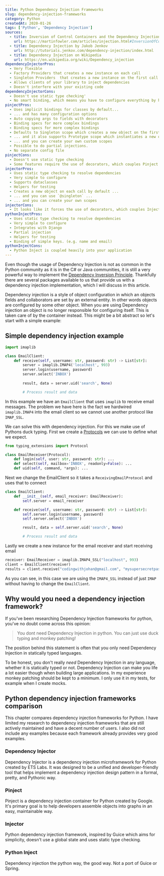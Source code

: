 ```yaml
---
title: Python Dependency Injection Frameworks
slug: dependency-injection-frameworks
category: Python
createdAt: 2020-01-26
tags: ['Python', 'Dependency Injection']
sources:
  - title: Inversion of Control Containers and the Dependency Injection pattern by Martin Fowler
    url: https://martinfowler.com/articles/injection.html#InversionOfControl
  - title: Dependency Injection by Jakob Jenkov
    url: http://tutorials.jenkov.com/dependency-injection/index.html
  - title: Dependency Injection on Wikipedia
    url: https://en.wikipedia.org/wiki/Dependency_injection
dependencyInjectorPros:
  - Very flexible
  - Factory Providers that creates a new instance on each call
  - Singleton Providers  that creates a new instance on the first call and returns that same instance every next call
  - Allows clients of your library to inject dependencies
  - Doesn't interfere with your existing code
dependencyInjectorCons:
  - Doesn't use static type checking'
  - No smart binding, which means you have to configure everything by hand
pinjectPros:
  - Uses implicit bindings for classes by default...
  - ... and has many configuration options
  - Auto copying args to fields with decorators
  - Binding specs for more complex bindings
  - Binding specs for more complex bindings
  - Defaults to Singleton scope which creates a new object on the first call and reuses it after that ...
  - ... and it also supports Prototype scope which instantiates a new object on each call ...
  - ... and you can create your own custom scopes
  - Possible to do partial injections.
  - No separate config file
pinjectCons:
  - Doesn't use static type checking
  - Some features require the use of decorators, which couples Pinject to your application
injectorPros:
  - Uses static type checking to resolve dependencies
  - Very simple to configure 
  - Supports dataclasses
  - Helpers for testing
  - Creates a new object on each call by default ...
  - ... and you can use `@singleton` ...
  - ... and you can create your own scopes
injectorCons:
  - It looks like it forces the use of decorators, which couples Injector heavily to your application
pythonInjectPros:
  - Uses static type checking to resolve dependencies 
  - Very simple to configure
  - Integrates with Django
  - Partial injection
  - Helpers for testing
  - Binding of simple keys. (e.g. name and email)
pythonInjectCons:
  - Python Inject is coupled heavily into your application
---
```


Even though the usage of Dependency Injection is not as common in the Python community as it is in the C# or Java communities, 
it is still a very powerful way to implement the [Dependency Inversion Principle](/blog/solid-python-dependency-inversion-principle).
Thankfully there are several packages available to us that provide us with a dependency injection implementation, 
which I will discuss in this article.

<!--more-->

Dependency injection is a style of object configuration in which an objects fields and collaborators are set by an external entity. 
In other words objects are configured by some other object. 
When you are using Dependency injection an object is no longer responsible for configuring itself.
This is taken care of by the container instead. This might be a bit abstract so let's start with a simple example:

## Simple dependency injection example

```python
import imaplib

class EmailClient:
    def receive(self, username: str, password: str) -> List[str]:
        server = imaplib.IMAP4('localhost', 993)
        server.login(username, password)
        server.select('INBOX')
    
        result, data = server.uid('search', None)

        # Process result and data
```

In this example we have an `EmailClient` that uses `imaplib` to receive email messages.
The problem we have here is the fact we hardwired `imaplib.IMAP4` into the email client 
so we cannot use another protocol like `IMAP_SSL`.

We can solve this with dependency injection. For this we make use of Pythons duck typing. 
First we create a [Protocols](https://mypy.readthedocs.io/en/stable/protocols.html#simple-user-defined-protocols)
we can use to define what we expect.

```python
from typing_extensions import Protocol

class EmailReceiver(Protocol):
    def login(self, user: str, password: str): ...
    def select(self, mailbox='INBOX', readonly=False): ...
    def uid(self, command, *args): ...
```

Next we change the EmailClient so it takes a `ReceivingEmailProtocol` and uses that to connect

```python
class EmailClient:
    def __init__(self, email_receiver: EmailReceiver):
        self.server = email_receiver

    def receive(self, username: str, password: str) -> List[str]:
        self.server.login(username, password)
        self.server.select('INBOX')

        result, data = self.server.uid('search', None)

        # Process result and data
```

Lastly we create a new instance for the email receiver and start receiving email

```python
receiver: EmailReceiver = imaplib.IMAP4_SSL("localhost", 993)
client = EmailClient(receiver)
results = client.receive("codingwithjohan@gmail.com", "mysupersecretpasswd")
```

As you can see, in this case we are using the `IMAP4_SSL` instead of just `IMAP` 
without having to change the `EmailClient`.

## Why would you need a dependency injection framework?

If you've been researching Dependency Injection frameworks for python, you've no doubt come across this opinion:

> You dont need Dependency Injection in python. You can just use duck typing and monkey patching!

The position behind this statement is often that you only need Dependency Injection in statically typed languages.

To be honest, you don't really _need_ Dependency Injection in any language, whether it is statically typed or not. 
Dependency Injection can make you life a lot easier though when building large applications.
In my experience monkey patching should be kept to a minimum. I only use it in my tests, for example when I create mocks.

## Python dependency injection frameworks comparison

This chapter compares dependency injection frameworks for Python.
I have limited my research to dependency injection frameworks that are still actively maintained and have a decent number of users.
I also did not include any examples because each framework already provides very good examples.

### Dependency Injector

Dependency Injector is a dependency injection microframework for Python created by ETS Labs. 
It was designed to be a unified and developer-friendly tool that helps implement 
a dependency injection design pattern in a formal, pretty, and Pythonic way.

<pro-con-list :pros="dependencyInjectorPros" :cons="dependencyInjectorCons" title=""></pro-con-list>

### Pinject

Pinject is a dependency injection container for Python created by Google. 
It's primary goal is to help developers assemble objects into graphs in an easy, maintainable way.

<pro-con-list :pros="pinjectPros" :cons="pinjectCons" title=""></pro-con-list>

### Injector

Python dependency injection framework, inspired by Guice which aims for simplicity, doesn't use a global state and uses static type checking.

<pro-con-list :pros="injectorPros" :cons="injectorCons" title=""></pro-con-list>

### Python Inject

Dependency injection the python way, the good way. Not a port of Guice or Spring.

<pro-con-list :pros="pythonInjectPros" :cons="pythonInjectCons" title=""></pro-con-list>
